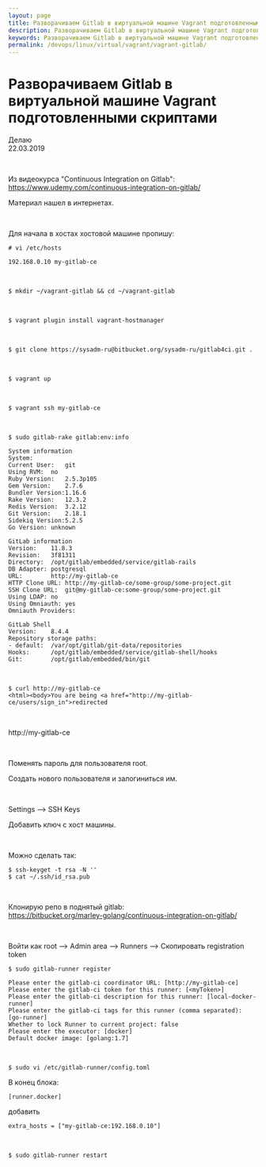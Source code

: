 ```yaml
---
layout: page
title: Разворачиваем Gitlab в виртуальной машине Vagrant подготовленными скриптами
description: Разворачиваем Gitlab в виртуальной машине Vagrant подготовленными скриптами
keywords: Разворачиваем Gitlab в виртуальной машине Vagrant подготовленными скриптами
permalink: /devops/linux/virtual/vagrant/vagrant-gitlab/
---
```


# Разворачиваем Gitlab в виртуальной машине Vagrant подготовленными скриптами

Делаю  
22.03.2019

<br/>

Из видеокурса "Continuous Integration on Gitlab":  
https://www.udemy.com/continuous-integration-on-gitlab/

Материал нашел в интернетах.

<br/>

Для начала в хостах хостовой машине пропишу:

    # vi /etc/hosts

    192.168.0.10 my-gitlab-ce

<br/>

    $ mkdir ~/vagrant-gitlab && cd ~/vagrant-gitlab

<br/>

    $ vagrant plugin install vagrant-hostmanager

<br/>

    $ git clone https://sysadm-ru@bitbucket.org/sysadm-ru/gitlab4ci.git .

<br/>

    $ vagrant up

 <br/>

    $ vagrant ssh my-gitlab-ce

 <br/>

    $ sudo gitlab-rake gitlab:env:info

    System information
    System:
    Current User:	git
    Using RVM:	no
    Ruby Version:	2.5.3p105
    Gem Version:	2.7.6
    Bundler Version:1.16.6
    Rake Version:	12.3.2
    Redis Version:	3.2.12
    Git Version:	2.18.1
    Sidekiq Version:5.2.5
    Go Version:	unknown

    GitLab information
    Version:	11.8.3
    Revision:	3f81311
    Directory:	/opt/gitlab/embedded/service/gitlab-rails
    DB Adapter:	postgresql
    URL:		http://my-gitlab-ce
    HTTP Clone URL:	http://my-gitlab-ce/some-group/some-project.git
    SSH Clone URL:	git@my-gitlab-ce:some-group/some-project.git
    Using LDAP:	no
    Using Omniauth:	yes
    Omniauth Providers:

    GitLab Shell
    Version:	8.4.4
    Repository storage paths:
    - default: 	/var/opt/gitlab/git-data/repositories
    Hooks:		/opt/gitlab/embedded/service/gitlab-shell/hooks
    Git:		/opt/gitlab/embedded/bin/git

<br/>

    $ curl http://my-gitlab-ce
    <html><body>You are being <a href="http://my-gitlab-ce/users/sign_in">redirected

<br/>

http://my-gitlab-ce

<br/>

Поменять пароль для пользователя root.

Создать нового пользователя и залогиниться им.

<br/>

Settings --> SSH Keys

Добавить ключ с хост машины.

<br/>

Можно сделать так:

    $ ssh-keyget -t rsa -N ''
    $ cat ~/.ssh/id_rsa.pub

<br/>

Клонирую репо в поднятый gitlab:  
https://bitbucket.org/marley-golang/continuous-integration-on-gitlab/

<br/>

Войти как root --> Admin area --> Runners --> Скопировать registration token

    $ sudo gitlab-runner register

    Please enter the gitlab-ci coordinator URL: [http://my-gitlab-ce]
    Please enter the gitlab-ci token for this runner: [<myToken>]
    Please enter the gitlab-ci description for this runner: [local-docker-runner]
    Please enter the gitlab-ci tags for this runner (comma separated): [go-runner]
    Whether to lock Runner to current project: false
    Please enter the executor: [docker]
    Default docker image: [golang:1.7]

<br/>

    $ sudo vi /etc/gitlab-runner/config.toml

В конец блока:

    [runner.docker]

добавить

    extra_hosts = ["my-gitlab-ce:192.168.0.10"]

<br/>

    $ sudo gitlab-runner restart
